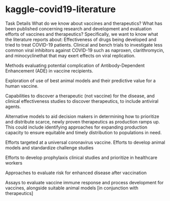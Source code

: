 # kaggle-covid19-literature
Task Details
What do we know about vaccines and therapeutics? What has been published concerning research and development and evaluation efforts of vaccines and therapeutics?
Specifically, we want to know what the literature reports about:
Effectiveness of drugs being developed and tried to treat COVID-19 patients.
Clinical and bench trials to investigate less common viral inhibitors against COVID-19 such as naproxen, clarithromycin, and minocyclinethat that may exert effects on viral replication.

Methods evaluating potential complication of Antibody-Dependent Enhancement (ADE) in vaccine recipients.

Exploration of use of best animal models and their predictive value for a human vaccine.

Capabilities to discover a therapeutic (not vaccine) for the disease, and clinical effectiveness studies to discover therapeutics, to include antiviral agents.

Alternative models to aid decision makers in determining how to prioritize and distribute scarce, newly proven therapeutics as production ramps up. This could include identifying approaches for expanding production capacity to ensure equitable and timely distribution to populations in need.

Efforts targeted at a universal coronavirus vaccine.
Efforts to develop animal models and standardize challenge studies

Efforts to develop prophylaxis clinical studies and prioritize in healthcare workers

Approaches to evaluate risk for enhanced disease after vaccination

Assays to evaluate vaccine immune response and process development for vaccines, alongside suitable animal models [in conjunction with therapeutics]
